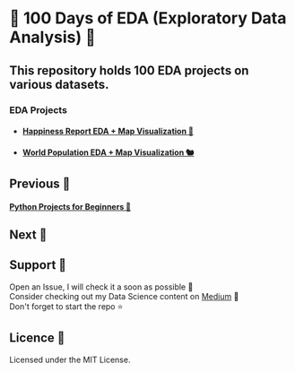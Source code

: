 # 🦅 100 Days of EDA (Exploratory Data Analysis) 🦅
## This repository holds 100 EDA projects on various datasets. <br>
### EDA Projects <br>
* #### <a href="https://github.com/Subhani-78/100-Days-of-EDA/tree/main/EDA%20on%20Happiness%20Index%20Report%202022%20%F0%9F%90%8B">Happiness Report EDA + Map Visualization 🦘</a><br>
* #### <a href="https://github.com/Subhani-78/100-Days-of-EDA/tree/main/EDA%20on%20World%20Population%20Report%202022%20%F0%9F%90%BF%EF%B8%8F">World Population EDA + Map Visualization 🐿️</a><br>

## Previous 🦉
#### <a href="https://github.com/Subhani-78/Beginner-Python-Projects">Python Projects for Beginners 🐍</a>

## Next 🐋


## Support 🐶

  Open an Issue, I will check it a soon as possible 👀 <br>
  Consider checking out my Data Science content on <a href="https://medium.com/@mujeeb.subhani78">Medium</a> 🚀 <br>
  Don't forget to start the repo ⭐
  
## Licence 🦊

Licensed under the MIT License.
